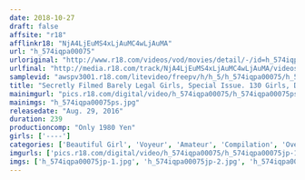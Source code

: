 ```yaml
---
date: 2018-10-27
draft: false
affsite: "r18"
afflinkr18: "NjA4LjEuMS4xLjAuMC4wLjAuMA"
url: "h_574iqpa00075"
urloriginal: "http://www.r18.com/videos/vod/movies/detail/-/id=h_574iqpa00075"
urlfinal: "http://media.r18.com/track/NjA4LjEuMS4xLjAuMC4wLjAuMA/videos/vod/movies/detail/-/id=h_574iqpa00075"
samplevid: "awspv3001.r18.com/litevideo/freepv/h/h_5/h_574iqpa00075/h_574iqpa00075_dmb_w.mp4"
title: "Secretly Filmed Barely Legal Girls, Special Issue. 130 Girls, Deluxe Edition"
mainimgurl: "pics.r18.com/digital/video/h_574iqpa00075/h_574iqpa00075ps.jpg"
mainimgs: "h_574iqpa00075ps.jpg"
releasedate: "Aug. 29, 2016"
duration: 239
productioncomp: "Only 1980 Yen"
girls: ['----']
categories: ['Beautiful Girl', 'Voyeur', 'Amateur', 'Compilation', 'Over 4 Hours']
imgurls: ['pics.r18.com/digital/video/h_574iqpa00075/h_574iqpa00075jp-1.jpg', 'pics.r18.com/digital/video/h_574iqpa00075/h_574iqpa00075jp-2.jpg', 'pics.r18.com/digital/video/h_574iqpa00075/h_574iqpa00075jp-3.jpg', 'pics.r18.com/digital/video/h_574iqpa00075/h_574iqpa00075jp-4.jpg', 'pics.r18.com/digital/video/h_574iqpa00075/h_574iqpa00075jp-5.jpg', 'pics.r18.com/digital/video/h_574iqpa00075/h_574iqpa00075jp-6.jpg', 'pics.r18.com/digital/video/h_574iqpa00075/h_574iqpa00075jp-7.jpg', 'pics.r18.com/digital/video/h_574iqpa00075/h_574iqpa00075jp-8.jpg', 'pics.r18.com/digital/video/h_574iqpa00075/h_574iqpa00075jp-9.jpg', 'pics.r18.com/digital/video/h_574iqpa00075/h_574iqpa00075jp-10.jpg', 'pics.r18.com/digital/video/h_574iqpa00075/h_574iqpa00075jp-11.jpg', 'pics.r18.com/digital/video/h_574iqpa00075/h_574iqpa00075jp-12.jpg', 'pics.r18.com/digital/video/h_574iqpa00075/h_574iqpa00075jp-13.jpg', 'pics.r18.com/digital/video/h_574iqpa00075/h_574iqpa00075jp-14.jpg', 'pics.r18.com/digital/video/h_574iqpa00075/h_574iqpa00075jp-15.jpg', 'pics.r18.com/digital/video/h_574iqpa00075/h_574iqpa00075jp-16.jpg', 'pics.r18.com/digital/video/h_574iqpa00075/h_574iqpa00075jp-17.jpg', 'pics.r18.com/digital/video/h_574iqpa00075/h_574iqpa00075jp-18.jpg', 'pics.r18.com/digital/video/h_574iqpa00075/h_574iqpa00075jp-19.jpg', 'pics.r18.com/digital/video/h_574iqpa00075/h_574iqpa00075jp-20.jpg']
imgs: ['h_574iqpa00075jp-1.jpg', 'h_574iqpa00075jp-2.jpg', 'h_574iqpa00075jp-3.jpg', 'h_574iqpa00075jp-4.jpg', 'h_574iqpa00075jp-5.jpg', 'h_574iqpa00075jp-6.jpg', 'h_574iqpa00075jp-7.jpg', 'h_574iqpa00075jp-8.jpg', 'h_574iqpa00075jp-9.jpg', 'h_574iqpa00075jp-10.jpg', 'h_574iqpa00075jp-11.jpg', 'h_574iqpa00075jp-12.jpg', 'h_574iqpa00075jp-13.jpg', 'h_574iqpa00075jp-14.jpg', 'h_574iqpa00075jp-15.jpg', 'h_574iqpa00075jp-16.jpg', 'h_574iqpa00075jp-17.jpg', 'h_574iqpa00075jp-18.jpg', 'h_574iqpa00075jp-19.jpg', 'h_574iqpa00075jp-20.jpg']
---
```

